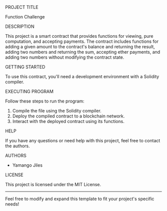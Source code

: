 PROJECT TITLE

Function Challenge 

DESCRIPTION

This project is a smart contract that provides functions for viewing, pure computation, and accepting payments. The contract includes functions for adding a given amount to the contract's balance and returning the result, adding two numbers and returning the sum, accepting ether payments, and adding two numbers without modifying the contract state. 

GETTING STARTED

To use this contract, you'll need a development environment with a Solidity compiler.

EXECUTING PROGRAM

Follow these steps to run the program:


1. Compile the file using the Solidity compiler.
2. Deploy the compiled contract to a blockchain network.
3. Interact with the deployed contract using its functions.

HELP

If you have any questions or need help with this project, feel free to contact the authors.

AUTHORS

- Yamango Jiles

LICENSE

This project is licensed under the MIT License.

---

Feel free to modify and expand this template to fit your project's specific needs!

